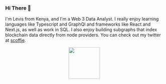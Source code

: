  ### Hi There 👋
 
 I'm Levis from Kenya, and I'm a Web 3  Data Analyst. I really enjoy learning languages like Typescript and GraphQl and frameworks like React and Next.js, as well as work in SQL. I also enjoy building subgraphs that index blockchain data directly from node providers. You can check out my twitter at [scoffie](https://twitter.com/iithundio).
 
 
 
 
 <div id="header" align="center">
  <img src="https://media.giphy.com/media/M9gbBd9nbDrOTu1Mqx/giphy.gif" width="100"/>
</div>
